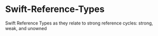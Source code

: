 # Swift-Reference-Types
Swift Reference Types as they relate to strong reference cycles:
strong, weak, and unowned
